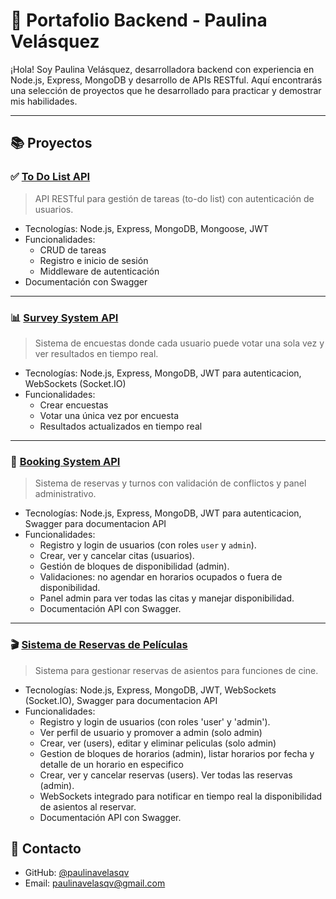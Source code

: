 # 🚀 Portafolio Backend - Paulina Velásquez

¡Hola! Soy Paulina Velásquez, desarrolladora backend con experiencia en Node.js, Express, MongoDB y desarrollo de APIs RESTful. Aquí encontrarás una selección de proyectos que he desarrollado para practicar y demostrar mis habilidades.

---

## 📚 Proyectos

### ✅ [To Do List API](https://github.com/paulinavelasqv/to-do-list-backend)
> API RESTful para gestión de tareas (to-do list) con autenticación de usuarios.

- Tecnologías: Node.js, Express, MongoDB, Mongoose, JWT
- Funcionalidades:
  - CRUD de tareas
  - Registro e inicio de sesión
  - Middleware de autenticación
- Documentación con Swagger

---

### 📊 [Survey System API](https://github.com/paulinavelasqv/survey-system-api)
> Sistema de encuestas donde cada usuario puede votar una sola vez y ver resultados en tiempo real.

- Tecnologías: Node.js, Express, MongoDB, JWT para autenticacion,  WebSockets (Socket.IO)
- Funcionalidades:
  - Crear encuestas
  - Votar una única vez por encuesta
  - Resultados actualizados en tiempo real

---

### 📅 [Booking System API](https://github.com/paulinavelasqv/booking-system-API)
> Sistema de reservas y turnos con validación de conflictos y panel administrativo.

- Tecnologías: Node.js, Express, MongoDB, JWT para autenticacion, Swagger para documentacion API
- Funcionalidades:
  - Registro y login de usuarios (con roles `user` y `admin`).  
  - Crear, ver y cancelar citas (usuarios).  
  - Gestión de bloques de disponibilidad (admin).  
  - Validaciones: no agendar en horarios ocupados o fuera de disponibilidad.  
  - Panel admin para ver todas las citas y manejar disponibilidad.  
  - Documentación API con Swagger.  

---

### 🎬 [Sistema de Reservas de Películas](https://github.com/paulinavelasqv/movie_reservation_system)
> Sistema para gestionar reservas de asientos para funciones de cine.

- Tecnologías: Node.js, Express, MongoDB, JWT, WebSockets (Socket.IO), Swagger para documentacion API
- Funcionalidades:
  - Registro y login de usuarios (con roles 'user' y 'admin').
  - Ver perfil de usuario y promover a admin (solo admin)
  - Crear, ver (users), editar y eliminar peliculas (solo admin)
  - Gestion de bloques de horarios (admin), listar horarios por fecha y detalle de un horario en especifico
  - Crear, ver y cancelar reservas (users). Ver todas las reservas (admin).
  - WebSockets integrado para notificar en tiempo real la disponibilidad de asientos al reservar.
  - Documentación API con Swagger. 

## 📩 Contacto

- GitHub: [@paulinavelasqv](https://github.com/paulinavelasqv)
- Email: paulinavelasqv@gmail.com